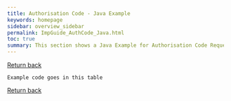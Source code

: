 ```yaml
---
title: Authorisation Code - Java Example
keywords: homepage
sidebar: overview_sidebar
permalink: ImpGuide_AuthCode_Java.html
toc: true
summary: This section shows a Java Example for Authorisation Code Request
---
```





[Return back](ImpGuide_OIDC.html#authorisation-code)


```
Example code goes in this table
```



[Return back](ImpGuide_OIDC.html#authorisation-code)
